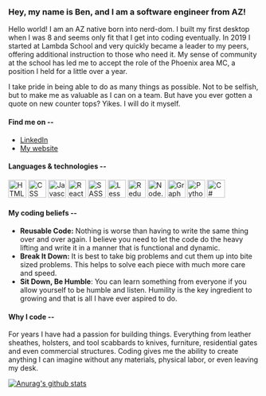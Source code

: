 ### Hey, my name is Ben, and I am a software engineer from AZ!

Hello world! I am an AZ native born into nerd-dom. I built my first desktop when I was 8 and seems only fit that I get into coding eventually. In 2019 I started at Lambda School and very quickly became a leader to my peers, offering additional instruction to those who need it. My sense of community at the school has led me to accept the role of the Phoenix area MC, a position I held for a little over a year.

I take pride in being able to do as many things as possible. Not to be selfish, but to make me as valuable as I can on a team. But have you ever gotten a quote on new counter tops? Yikes. I will do it myself.

#### Find me on --

- [LinkedIn](https://www.linkedin.com/in/benjamin-t-wilson/)
- [My website](https://btwicode.com/)

#### Languages & technologies --

<img src=https://btwicode.com/static/media/html_icon.005cdc3d.svg height=36px width=36px alt="HTML"/> <img src=https://btwicode.com/static/media/css_icon.fa6ed3fc.svg height=36px width=36px alt="CSS"/> <img src=https://btwicode.com/static/media/javascript_icon.cf1d1d89.svg height=36px width=36px alt="Javascript"/> <img src=https://btwicode.com/static/media/react_icon.d4ed2b3d.svg height=36px width=36px alt="React"/> <img src=https://btwicode.com/static/media/sass_icon.e0f651ac.svg height=36px width=36px alt="SASS"/> <img src=https://btwicode.com/static/media/less_icon.7595e22f.svg height=36px width=36px alt="Less"/> <img src=https://btwicode.com/static/media/redux_icon.85772647.svg height=36px width=36px alt="Redux"/> <img src=https://btwicode.com/static/media/node.js_icon.b337a2fb.svg height=36px width=36px alt="Node.js"/> <img src=https://btwicode.com/static/media/graphql_icon.6270a2d4.svg height=36px width=36px alt="GraphQL"/> <img src=https://btwicode.com/static/media/python_icon.a029eeeb.svg height=36px width=36px alt="Python"/> <img src=https://btwicode.com/static/media/c%20sharp_icon.ff60ab88.svg height=36px width=36px alt="C#"/>

#### My coding beliefs --

- **Reusable Code:** Nothing is worse than having to write the same thing over and over again. I believe you need to let the code do the heavy lifting and write it in a manner that is functional and dynamic.
- **Break It Down:** It is best to take big problems and cut them up into bite sized problems. This helps to solve each piece with much more care and speed.
- **Sit Down, Be Humble**: You can learn something from everyone if you allow yourself to be humble and listen. Humility is the key ingredient to growing and that is all I have ever aspired to do.

#### Why I code --

For years I have had a passion for building things. Everything from leather sheathes, holsters, and tool scabbards to knives, furniture, residential gates and even commercial structures. Coding gives me the ability to create anything I can imagine without any materials, physical labor, or even leaving my desk.

[![Anurag's github stats](https://github-readme-stats.vercel.app/api?username=benjamin-t-wilson)](https://github.com/anuraghazra/github-readme-stats)


<script>
  console.log("success");
  </script>
